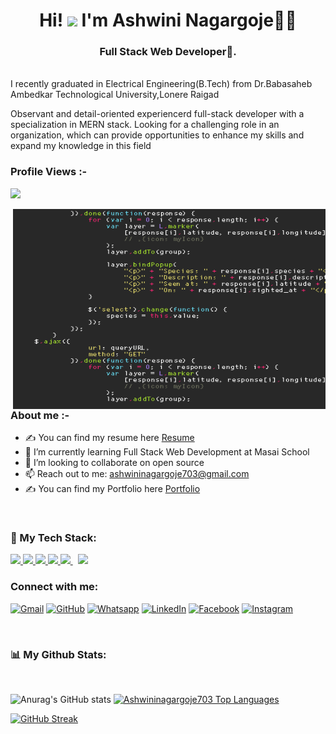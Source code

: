 
<h1 align="center">Hi! <img src="https://media.giphy.com/media/hvRJCLFzcasrR4ia7z/giphy.gif" width="35"> I'm Ashwini Nagargoje👩‍💻</h1>

<h3 align="center">Full Stack Web Developer🌟.</h3>
<br>
 I recently graduated in Electrical Engineering(B.Tech) from Dr.Babasaheb Ambedkar Technological University,Lonere Raigad
 <br>
 
 Observant and detail-oriented experiencerd full-stack developer with a specialization in MERN stack. Looking for a challenging role in an organization, which can provide opportunities to enhance my skills and expand my knowledge in this field
<!-- <br> -->
 <span align="left"><h3>Profile Views :-</h3><img src="http://hits.dwyl.com/Ashwininagargoje703/ABSphreak.svg"></span> 

<!-- <p align="center"> 
	<img src="https://komarev.com/ghpvc/?username=Ashwininagargoje703&label=Profile%20views&color=0e75b6&style=plastic" alt="Ashwininagargoje703" /> 
	<a href = "https://commits.top/india.html" target="_blank">
	</a>
</p> -->
<img align="right" alt="GIF" src="https://github.com/Ashwininagargoje703/Ashwininagargoje703/blob/main/giphy.gif" width="500" height="320" />

<h3>About me :- </h3>

- ✍ You can find my resume here [Resume]
- 🌱 I’m currently learning Full Stack Web Development at Masai School
- 👯 I’m looking to collaborate on open source
- 📫 Reach out to me: ashwininagargoje703@gmail.com
-  ✍ You can find my Portfolio here [Portfolio]
 

<br>


### 🚀 My Tech Stack:

<!-- <p align="left"> 
	<a href="https://www.w3schools.com/css/" target="_blank" rel="noreferrer"> <img src="https://raw.githubusercontent.com/devicons/devicon/master/icons/css3/css3-original-wordmark.svg" alt="css3"  width="50" height="50"/>&nbsp;&nbsp;&nbsp;&nbsp;&nbsp;</a> 
<a href="https://expressjs.com" target="_blank" rel="noreferrer">  <img src="https://www.vectorlogo.zone/logos/git-scm/git-scm-icon.svg" alt="git"  width="50" height="50"/>&nbsp;&nbsp;&nbsp;&nbsp;&nbsp; </a> 
<a href="https://www.w3.org/html/" target="_blank" rel="noreferrer"> <img src="https://raw.githubusercontent.com/devicons/devicon/master/icons/html5/html5-original-wordmark.svg" alt="html5"  width="50" height="50"/>&nbsp;&nbsp;&nbsp;&nbsp;&nbsp; </a>
<a href="https://developer.mozilla.org/en-US/docs/Web/JavaScript" target="_blank" rel="noreferrer"> <img src="https://raw.githubusercontent.com/devicons/devicon/master/icons/javascript/javascript-original.svg" alt="javascript" width="50" height="50"/>&nbsp;&nbsp;&nbsp;&nbsp;&nbsp; </a> 
<a href="https://www.mongodb.com/" target="_blank" rel="noreferrer"> <img src="https://raw.githubusercontent.com/devicons/devicon/master/icons/mongodb/mongodb-original-wordmark.svg" alt="mongodb"  width="50" height="50"/>&nbsp;&nbsp;&nbsp;&nbsp;&nbsp; </a> 
<a href="https://nodejs.org" target="_blank" rel="noreferrer"> <img src="https://raw.githubusercontent.com/devicons/devicon/master/icons/nodejs/nodejs-original-wordmark.svg" alt="nodejs"  width="50" height="50"/>&nbsp;&nbsp;&nbsp;&nbsp;&nbsp;</a> 
<a href="https://postman.com" target="_blank" rel="noreferrer"> <img src="https://www.vectorlogo.zone/logos/getpostman/getpostman-icon.svg" alt="postman" width="40" height="40"/></a>
<a href="https://reactjs.org/" target="_blank" rel="noreferrer"> <img src="https://raw.githubusercontent.com/devicons/devicon/master/icons/react/react-original-wordmark.svg" alt="react"  width="50" height="50"/>&nbsp;&nbsp;&nbsp;&nbsp;&nbsp;</a>
<a href="https://redux.js.org" target="_blank" rel="noreferrer"> <img src="https://raw.githubusercontent.com/devicons/devicon/master/icons/redux/redux-original.svg" alt="redux"  width="50" height="50"/>&nbsp;&nbsp;&nbsp;&nbsp;&nbsp;</a>
<img src="https://raw.githubusercontent.com/devicons/devicon/master/icons/express/express-original-wordmark.svg" alt="express"  width="50" height="50"/>&nbsp;&nbsp;&nbsp;&nbsp;&nbsp; </a> -->
<p align="left">
    <a href="https://www.w3.org/html/" target="_blank"> <img src="https://img.icons8.com/color/48/000000/html-5.png"/> </a>
    <a href="https://www.w3schools.com/css/" target="_blank"> <img src="https://img.icons8.com/color/48/000000/css3.png"/> </a>
    <a href="https://getbootstrap.com" target="_blank"> <img src="https://img.icons8.com/color/48/000000/bootstrap.png"/> </a>
    <a href="https://developer.mozilla.org/en-US/docs/Web/JavaScript" target="_blank"> <img src="https://img.icons8.com/color/48/000000/javascript.png"/> </a>
<!--     <a href="https://en.wikipedia.org/wiki/C%2B%2B"><img src="https://img.icons8.com/color/2x/c-programming.png" height=50px/></a>
    <a href="https://en.wikipedia.org/wiki/C%2B%2B"><img src="https://img.icons8.com/color/48/000000/c-plus-plus-logo.png"/></a> -->
    <a style="padding-right:8px;" href="https://nodejs.org" target="_blank"> <img src="https://img.icons8.com/color/48/000000/nodejs.png"/> </a>
    <a href="https://wordpress.com/"><img src="https://img.icons8.com/plasticine/2x/react.png" height=50px /></a>
</p>


<h3 align="left">Connect with me:</h3>
<p align="left">
	<a href="mailto:ashwininagargoje703@gmail.com"><img img src="https://img.shields.io/badge/gmail-%23EA4335.svg?style=plastic&logo=gmail&logoColor=white" alt="Gmail"/></a>
	<a href="https://github.com/Ashwininagargoje703"><img src="https://img.shields.io/badge/github-%23181717.svg?style=plastic&logo=github&logoColor=white" alt="GitHub"/></a>
	<a href="https://wa.me/919356196474"><img src="https://img.shields.io/badge/whatsapp-%2325D366.svg?style=plastic&logo=whatsapp&logoColor=white" alt="Whatsapp"/></a>
	<a href="https://www.linkedin.com/in/ashwini-nagargoje-259b5122b/"><img src="https://img.shields.io/badge/linkedin-%230A66C2.svg?style=plastic&logo=linkedin&logoColor=white" alt="LinkedIn"/></a>
	<a href=""><img src="https://img.shields.io/badge/facebook-%231877F2.svg?style=plastic&logo=facebook&logoColor=white" alt="Facebook"/></a>
	<a href=""><img src="https://img.shields.io/badge/instagram-%23E4405F.svg?style=plastic&logo=instagram&logoColor=white" alt="Instagram"/></a>
<!-- 	<a href=""><img src="https://img.shields.io/badge/snapchat-%23FFFC00.svg?style=plastic&logo=snapchat&logoColor=black" alt="Snap Chat"/></a> -->
</p>

<br/>


### 📊 My Github Stats:
<br/>

![Anurag's GitHub stats](https://github-readme-stats.vercel.app/api?username=Ashwininagargoje703&show_icons=true&theme=radical) <a href="https://github.com/Ashwininagargoje703/github-readme-stats"><img alt="Ashwininagargoje703 Top Languages" src="https://github-readme-stats.vercel.app/api/top-langs/?username=Ashwininagargoje703&langs_count=8&count_private=true&layout=compact&theme=react&hide_border=true&bg_color=0D1117" /></a>

[![GitHub Streak](https://github-readme-streak-stats.herokuapp.com?user=Ashwininagargoje703&theme=radical&hide_border=true&date_format=M%20j%5B%2C%20Y%5D)](https://git.io/streak-stats)
<br>


<!--  ### Lets connect through:  -->
<!-- <h3 align="left">Connect with me:</h3>
<p align="left">

 <a href="https://www.linkedin.com/in/ashwini-nagargoje-259b5122b/" target="blank"><img align="center"
      src="https://raw.githubusercontent.com/rahuldkjain/github-profile-readme-generator/master/src/images/icons/Social/linked-in-alt.svg"
      alt="adam pithewan" height="30" width="40" /></a>
 <a href="https://twitter.com/adam_pithenwala" target="blank"><img align="center"
      src="https://th.bing.com/th/id/R.3f7189662f19f8318fc75252deee723a?rik=Qa956Np1tp8Zcg&riu=http%3a%2f%2f1000logos.net%2fwp-content%2fuploads%2f2017%2f06%2fTwitter-Logo.png&ehk=6ekNd2ZmhpvFDGRZF19QcumP9fb8pZRkwrbFbK%2bpULA%3d&risl=&pid=ImgRaw&r=0"
      alt="adampithewan" height="30" width="40" /></a>
</p> 
 -->


[resume]:https://drive.google.com/drive/folders/1GHjBaSgCKpSB73A50-bNVYulySYCpWNx
[Portfolio]:https://monumental-horse-2e32d2.netlify.app/
